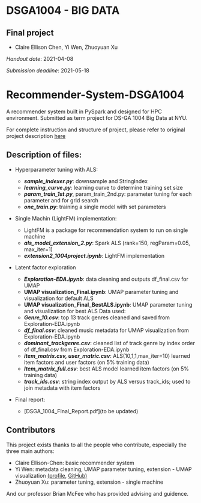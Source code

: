 # DSGA1004 - BIG DATA
## Final project
- Claire Ellison Chen, Yi Wen, Zhuoyuan Xu

*Handout date*: 2021-04-08

*Submission deadline*: 2021-05-18

# Recommender-System-DSGA1004
A recommender system built in PySpark and designed for HPC environment. Submitted as term project for DS-GA 1004 Big Data at NYU.

For complete instruction and structure of project, please refer to original project description [here](https://github.com/nyu-big-data/final-project-team_gxs/blob/main/instructions.md)

## Description of files:
 
- Hyperparameter tuning with ALS: 
  - ***sample_indexer.py***: downsample and StringIndex
  - ***learning_curve.py***: learning curve to determine training set size
  - ***param_train_1st.py***, param_train_2nd.py: parameter tuning for each parameter and for grid search
  - ***one_train.py***: training a single model with set parameters

- Single Machin (LightFM) implementation:
  - LightFM is a package for recommendation system to run on single machine
  - ***als_model_extension_2.py***: Spark ALS (rank=150, regParam=0.05, max_iter=1)
  - ***extension2_1004project.ipynb***: LightFM implementation
  
- Latent factor exploration
  - ***Exploration-EDA.ipynb***: data cleaning and outputs df_final.csv for UMAP
  - **UMAP visualization_Final.ipynb**: UMAP parameter tuning and visualization for default ALS
  - **UMAP visualization_Final_BestALS.ipynb**: UMAP parameter tuning and visualization for best ALS
  Data used:
  - ***Genre_10.csv***: top 13 track genres cleaned and saved from Exploration-EDA.ipynb
  - ***df_final.csv***: cleaned music metadata for UMAP visualization from Exploration-EDA.ipynb
  - ***dominant_trackgenre.csv***: cleaned list of track genre by index order of df_final.csv from Exploration-EDA.ipynb
  - ***item_matrix.csv, user_matric.csv***: ALS(10,1,1,max_iter=10) learned item factors and user factors (on 5% training data)
  - ***Item_matrix_full.csv***: best ALS model learned item factors (on 5% training data)
  - ***track_ids.csv***: string index output by ALS versus track_ids; used to join metadata with item factors

- Final report: 
  - [DSGA_1004_FInal_Report.pdf](to be updated)

## Contributors

This project exists thanks to all the people who contribute, especially the three main authors:
- Claire Ellison-Chen: basic recommender system
- Yi Wen: metadata cleaning, UMAP parameter tuning, extension - UMAP visualization [(profile](https://www.linkedin.com/in/yi-sophia-wen/), [GitHub)](https://github.com/yiwen1996)
- Zhuoyuan Xu: parameter tuning, extension - single machine


And our professor Brian McFee who has provided advising and guidence.
